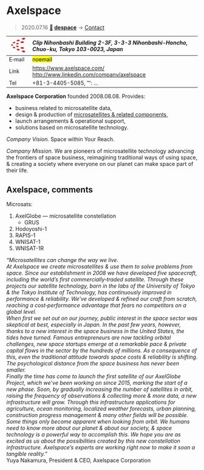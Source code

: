 # Axelspace
> 2020.07.16 **[🚀](../index/index.md) [despace](index.md)** → [Contact](contact.md)

|[![](f/contact/a/axelspace_logo1_thumb.jpg)](f/contact/a/axelspace_logo1.png)|*Clip Nihonbashi Building 2-3F, 3-3-3 Nihonbashi-Honcho, Chuo-ku, Tokyo 103-0023, Japan*|
|:--|:--|
|E‑mail| <mark>noemail</mark> |
|Link| <https://www.axelspace.com/><br> <http://www.linkedin.com/company/axelspace> |
|Tel| +81-3-4405-5085, ℻: … |

**Axelspace Corporation** founded 2008.08.08. Provides:

   - business related to microsatellite data,
   - design & production of [microsatellites & related components](sc.md),
   - launch arrangements & operational support,
   - solutions based on microsatellite technology.

*Company Vision.* Space within Your Reach.

*Company Mission.* We are pioneers of microsatellite technology advancing the frontiers of space business, reimagining traditional ways of using space, & creating a society where everyone on our planet can make space part of their life.


<p style="page-break-after:always"> </p>

## Axelspace, comments

Microsats:

   1. AxelGlobe — microsatellite constellation
      - GRUS
   1. Hodoyoshi-1
   1. RAPIS-1
   1. WNISAT-1
   1. WNISAT-1R

*“Microsatellites can change the way we live.<br> At Axelspace we create microsatellites & use them to solve problems from space. Since our establishment in 2008 we have developed five spacecraft, including the world’s first commercially‑traded satellite. Through these projects our satellite technology, born in the labs of the University of Tokyo & the Tokyo Institute of Technology, has continuously improved in performance & reliability. We’ve developed & refined our craft from scratch, reaching a cost‑performance advantage that fears no competitors on a global level.<br> When first we set out on our journey, public interest in the space sector was skeptical at best, especially in Japan. In the past few years, however, thanks to a new interest in the space business in the United States, the tides have turned. Famous entrepreneurs are now tackling orbital challenges, new space startups emerge at a remarkable pace & private capital flows in the sector by the hundreds of millions. As a consequence of this, even the traditional attitude towards space costs & reliability is shifting. The psychological distance from the space business has never been smaller.<br> Finally the time has come to launch the first satellite of our AxelGlobe Project, which we’ve been working on since 2015, marking the start of a new phase. Soon, by gradually increasing the number of satellites in orbit, raising the frequency of observations & collecting more & more data, a new infrastructure will grow. Through this infrastructure applications for agriculture, ocean monitoring, localized weather forecasts, urban planning, construction progress management & many other fields will be possible.<br> Some things only become apparent when looking from orbit. We humans need to know more about our planet & about our society, & space technology is a powerful way to accomplish this. We hope you are as excited as us about the possibilities created by this new constellation infrastructure. Axelspace’s experts are working right now to make it soon a tangible reality.”*  
Yuya Nakamura, President & CEO, Axelspace Corporation
